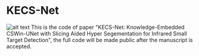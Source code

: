 # KECS-Net

![alt text](图片1-1.jpg)
This is the code of paper "KECS-Net: Knowledge-Embedded CSWin-UNet with Slicing Aided Hyper Segementation for Infrared Small Target Detection", the full code will be made public after the manuscript is accepted.
